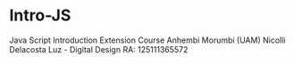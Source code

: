 # Intro-JS
Java Script Introduction  Extension Course 
Anhembi Morumbi (UAM) 
Nicolli Delacosta Luz - Digital Design 
RA: 125111365572
